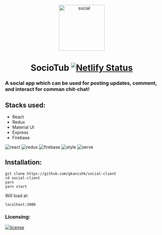 <p align="center">
    <img src="https://user-images.githubusercontent.com/33570551/86562287-165af400-bf80-11ea-89cf-2c03aff793a0.png" alt="social" width="150px">
    <br>
    <h1 align="center" >SocioTub 
     <a href="https://app.netlify.com/sites/gkanishk-social/deploys" align="center"><img src="https://api.netlify.com/api/v1/badges/382a6f81-7b62-49ed-844f-eefd1382c435/deploy-status" alt="Netlify Status"></a></h1>
</p>

### A social app which can be used for posting updates, comment, and interact for comman chit-chat!

## Stacks used:
- React
- Redux
- Material UI
- Express
- Firebase 

![react](https://img.shields.io/badge/frontend-react-blue) ![redux](https://img.shields.io/badge/state-redux-orange) ![firebase](https://img.shields.io/badge/database-firebase-yellow) ![style](https://img.shields.io/badge/style-MaterialUI-green) ![serve](https://img.shields.io/badge/server-express-pink)

## Installation:

```
git clone https://github.com/gkanishk/social-client
cd social-client
yarn
yarn start

```
Will load at:

`localhost:3000`

### Licensing:
[![license](https://img.shields.io/bower/l/react?style=for-the-badge)](/License)
